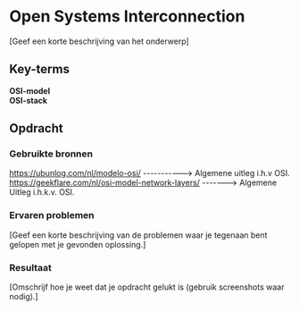 # Open Systems Interconnection  
[Geef een korte beschrijving van het onderwerp]

## Key-terms
**OSI-model**  
**OSI-stack**


## Opdracht
### Gebruikte bronnen
<https://ubunlog.com/nl/modelo-osi/>   -----------> Algemene uitleg i.h.v OSI.  
 <https://geekflare.com/nl/osi-model-network-layers/>  -------> Algemene Uitleg i.h.k.v. OSI. 

### Ervaren problemen
[Geef een korte beschrijving van de problemen waar je tegenaan bent gelopen met je gevonden oplossing.]

### Resultaat
[Omschrijf hoe je weet dat je opdracht gelukt is (gebruik screenshots waar nodig).]
